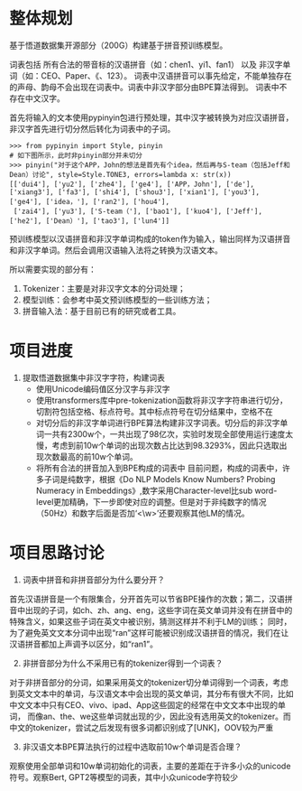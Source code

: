 # 整体规划
基于悟道数据集开源部分（200G）构建基于拼音预训练模型。

词表包括 所有合法的带音标的汉语拼音（如：chen1、yi1、fan1） 以及 非汉字单词（如：CEO、Paper、《、123）。
词表中汉语拼音可以事先给定，不能单独存在的声母、韵母不会出现在词表中。词表中非汉字部分由BPE算法得到。
词表中不存在中文汉字。

首先将输入的文本使用pypinyin包进行预处理，其中汉字被转换为对应汉语拼音，非汉字首先进行切分然后转化为词表中的子词。
```
>>> from pypinyin import Style, pinyin
# 如下图所示，此时非pinyin部分并未切分
>>> pinyin("对于这个APP，John的想法是首先有个idea，然后再与S-team（包括Jeff和Dean）讨论", style=Style.TONE3, errors=lambda x: str(x))
[['dui4'], ['yu2'], ['zhe4'], ['ge4'], ['APP，John'], ['de'], ['xiang3'], ['fa3'], ['shi4'], ['shou3'], ['xian1'], ['you3'], ['ge4'], ['idea，'], ['ran2'], ['hou4'],
 ['zai4'], ['yu3'], ['S-team（'], ['bao1'], ['kuo4'], ['Jeff'], ['he2'], ['Dean）'], ['tao3'], ['lun4']]
```
预训练模型以汉语拼音和非汉字单词构成的token作为输入，输出同样为汉语拼音和非汉字单词。然后会调用汉语输入法将之转换为汉语文本。

所以需要实现的部分有：
1. Tokenizer：主要是对非汉字文本的分词处理；
2. 模型训练：会参考中英文预训练模型的一些训练方法；
3. 拼音输入法：基于目前已有的研究或者工具。

# 项目进度
1. 提取悟道数据集中非汉字字符，构建词表
   - 使用Unicode编码值区分汉字与非汉字
   - 使用transformers库中pre-tokenization函数将非汉字字符串进行切分，切割符包括空格、标点符号。其中标点符号在切分结果中，空格不在
   - 对切分后的非汉字单词进行BPE算法构建非汉字词表。切分后的非汉字单词一共有2300w个，一共出现了98亿次，实验时发现全部使用运行速度太慢，考虑到前10w个单词的出现次数占比达到98.3293%，因此只选取出现次数最高的前10w个单词。
   - 将所有合法的拼音加入到BPE构成的词表中
目前问题，构成的词表中，许多子词是纯数字，根据《Do NLP Models Know Numbers? Probing Numeracy in Embeddings》,数字采用Character-level比sub word-level更加精确，下一步即使对应的调整。但是对于非纯数字的情况（50Hz）和数字后面是否加‘<\\w>’还要观察其他LM的情况。

# 项目思路讨论
1. 词表中拼音和非拼音部分为什么要分开？

首先汉语拼音是一个有限集合，分开首先可以节省BPE操作的次数；第二，汉语拼音中出现的子词，如ch、zh、ang、eng，这些字词在英文单词并没有在拼音中的特殊含义，如果这些子词在英文中被识别，猜测这样并不利于LM的训练；
同时，为了避免英文文本分词中出现“ran”这样可能被识别成汉语拼音的情况，我们在让汉语拼音都加上声调予以区分，如“ran1”。

2. 非拼音部分为什么不采用已有的tokenizer得到一个词表？

对于非拼音部分的分词，如果采用英文的tokenizer切分单词得到一个词表，考虑到英文文本中的单词，与汉语文本中会出现的英文单词，其分布有很大不同，比如中文文本中只有CEO、vivo、ipad、App这些固定的经常在中文文本中出现的单词，
而像an、the、we这些单词就出现的少，因此没有选用英文的tokenizer。而中文的tokenizer，尝试之后发现有很多词都识别成了[UNK]，OOV较为严重

3. 非汉语文本BPE算法执行的过程中选取前10w个单词是否合理？

观察使用全部单词和10w单词初始化的词表，主要的差距在于许多小众的unicode符号。观察Bert, GPT2等模型的词表，其中小众unicode字符较少
